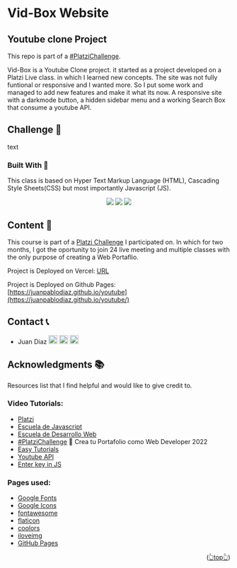 <div id="top"></div>

# Vid-Box Website
## Youtube clone Project



This repo is part of a [#PlatziChallenge](https://platzi.com/blog/portafolio-web-2022/).

Vid-Box is a Youtube Clone project. it started as a project developed on a Platzi Live class. in which I learned new concepts. The site was not fully funtional or responsive and I wanted more. So I put some work and managed to add new features and make it what its now. A responsive site with a darkmode button, a hidden sidebar menu and a working Search Box that consume a youtube API.

## Challenge 🎲
text

<!-- BUILD WITH -->

### Built With 🔑

This class is based on Hyper Text Markup Language (HTML), Cascading Style Sheets(CSS) but most importantly Javascript (JS).

<div align="center">

[![](https://img.shields.io/badge/HTML5-E34F26?style=for-the-badge&logo=html5&logoColor=white)](https://www.w3schools.com/whatis/whatis_html.asp)
[![](https://img.shields.io/badge/CSS3-1572B6?style=for-the-badge&logo=css3&logoColor=white)](https://www.w3schools.com/whatis/whatis_css.asp)
[![](https://img.shields.io/badge/JavaScript-323330?style=for-the-badge&logo=javascript&logoColor=F7DF1E)](https://www.w3schools.com/whatis/whatis_js.asp)
    </div>

<!-- CONTENT -->

## Content 🚦

This course is part of a [Platzi Challenge](https://platzi.com/blog/portafolio-web-2022/) I participated on. In which for two months, I got the oportunity to join 24 live meeting and multiple classes with the only purpose of creating a Web Portaflio.

Project is Deployed on Vercel: [URL](https://youtube-ten-beta.vercel.app/)

Project is Deployed on Github Pages: [https://juanpablodiaz.github.io/youtube](https://juanpablodiaz.github.io/youtube/)


<!-- CONTACT -->

## Contact 📞


- Juan Diaz <a href="https://www.linkedin.com/in/juandiaz-col/" title="linkedin"><img src="https://www.freepnglogos.com/uploads/linkedin-social-media-logo-7.png" width="20" alt="linkedin" /></a>
<a href="https://www.twitter.com/1diazdev" title="twitter"><img src="https://www.freepnglogos.com/uploads/twitter-logo-png/twitter-logo-vector-png-clipart-1.png" width="20" alt="twitter" /></a>
<a href="mailto:jdiaz028@email.cpcc.edu" title="email"><img src="https://th.bing.com/th/id/R.c1788ceb22d4f2c44e1ebba0baa045f0?rik=Xgo0FJUU748GNQ&riu=http%3a%2f%2fwww.add-tek.com%2fwp-content%2fuploads%2f2019%2f05%2femail-icon.png&ehk=43jcVRhbG574owWTo3L146ImtAi%2b2i8D84wPIcvuyAc%3d&risl=&pid=ImgRaw&r=0" width="20" alt="email" /></a>

<!-- ACKNOWLEDGMENTS -->

## Acknowledgments 📚

Resources list that I find helpful and would like to give credit to.

### Video Tutorials:
- [Platzi](https://www.platzi.com/)
- [Escuela de Javascript](https://platzi.com/escuela-javascript/)
- [Escuela de Desarrollo Web](https://platzi.com/web/)
- [#PlatziChallenge](https://platzi.com/blog/portafolio-web-2022/) 🎯
Crea tu Portafolio como Web Developer 2022
- [Easy Tutorials](https://www.youtube.com/watch?v=4ykAepVkG5Y)
- [Youtube API](https://www.youtube.com/watch?v=fOKgHld96mU)
- [Enter key in JS](https://www.youtube.com/watch?v=-BgTrpvOFFc)

### Pages used:
- [Google Fonts](https://fonts.google.com/)
- [Google Icons](https://fonts.google.com/icons)
- [fontawesome](https://fontawesome.com/)
- [flaticon](https://www.flaticon.com/)
- [coolors](https://coolors.co/)
- [iloveimg](https://www.iloveimg.com/)
- [GitHub Pages](https://pages.github.com/)

<p align="right">(<a href="#top">👆top👆</a>)</p>

<!-- MARKDOWN LINKS & IMAGES -->
<!-- https://www.markdownguide.org/basic-syntax/#reference-style-links -->
